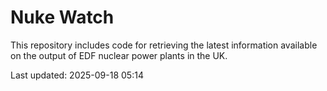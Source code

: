 # Nuke Watch

This repository includes code for retrieving the latest information available on the output of EDF nuclear power plants in the UK.

Last updated: 2025-09-18 05:14